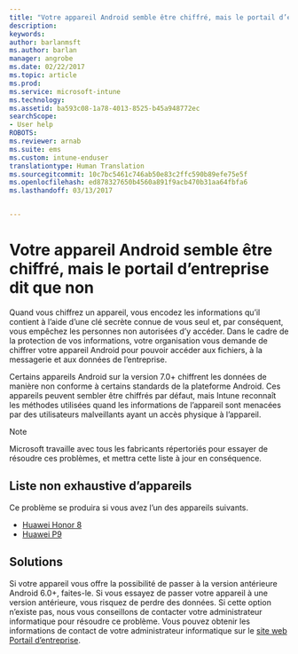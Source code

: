 ```yaml
---
title: "Votre appareil Android semble être chiffré, mais le portail d’entreprise dit que non"
description: 
keywords: 
author: barlanmsft
ms.author: barlan
manager: angrobe
ms.date: 02/22/2017
ms.topic: article
ms.prod: 
ms.service: microsoft-intune
ms.technology: 
ms.assetid: ba593c08-1a78-4013-8525-b45a948772ec
searchScope:
- User help
ROBOTS: 
ms.reviewer: arnab
ms.suite: ems
ms.custom: intune-enduser
translationtype: Human Translation
ms.sourcegitcommit: 10c7bc5461c746ab50e83c2ffc590b89efe75e5f
ms.openlocfilehash: ed878327650b4560a891f9acb470b31aa64fbfa6
ms.lasthandoff: 03/13/2017


---
```



# <a name="your-android-device-seems-to-be-encrypted-but-company-portal-says-otherwise"></a>Votre appareil Android semble être chiffré, mais le portail d’entreprise dit que non

Quand vous chiffrez un appareil, vous encodez les informations qu’il contient à l’aide d’une clé secrète connue de vous seul et, par conséquent, vous empêchez les personnes non autorisées d’y accéder. Dans le cadre de la protection de vos informations, votre organisation vous demande de chiffrer votre appareil Android pour pouvoir accéder aux fichiers, à la messagerie et aux données de l’entreprise.

Certains appareils Android sur la version 7.0+ chiffrent les données de manière non conforme à certains standards de la plateforme Android. Ces appareils peuvent sembler être chiffrés par défaut, mais Intune reconnaît les méthodes utilisées quand les informations de l’appareil sont menacées par des utilisateurs malveillants ayant un accès physique à l’appareil.

> [!Note]
> Microsoft travaille avec tous les fabricants répertoriés pour essayer de résoudre ces problèmes, et mettra cette liste à jour en conséquence. 

## <a name="an-incomplete-list-of-devices"></a>Liste non exhaustive d’appareils

Ce problème se produira si vous avez l’un des appareils suivants.

- [Huawei Honor 8](http://consumer.huawei.com/en/support/mobile-phones/honor8_en-sup.htm)
- [Huawei P9](http://consumer.huawei.com/mobile-phones/p9/index.html)

## <a name="solutions"></a>Solutions

Si votre appareil vous offre la possibilité de passer à la version antérieure Android 6.0+, faites-le. Si vous essayez de passer votre appareil à une version antérieure, vous risquez de perdre des données. Si cette option n’existe pas, nous vous conseillons de contacter votre administrateur informatique pour résoudre ce problème. Vous pouvez obtenir les informations de contact de votre administrateur informatique sur le [site web Portail d’entreprise](http://portal.manage.microsoft.com).

